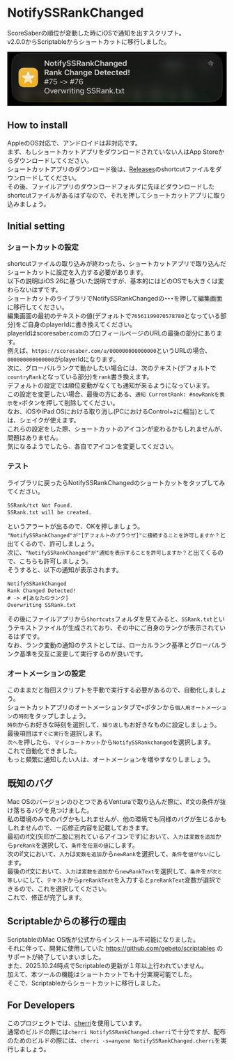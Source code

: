 # NotifySSRankChanged
ScoreSaberの順位が変動した時にiOSで通知を出すスクリプト。  
v2.0.0からScriptableからショートカットに移行しました。

![Notification](Notification.png)

## How to install
AppleのOS対応で、アンドロイドは非対応です。  
まず、もしショートカットアプリをダウンロードされていない人はApp Storeからダウンロードしてください。  
ショートカットアプリのダウンロード後は、[Releases](https://github.com/rakkyo150/NotifySSRankChanged/releases)のshortcutファイルをダウンロードしてください。  
その後、ファイルアプリのダウンロードフォルダに先ほどダウンロードしたshortcutファイルがあるはずなので、それを押してショートカットアプリに取り込みましょう。  

## Initial setting
### ショートカットの設定
shortcutファイルの取り込みが終わったら、ショートカットアプリで取り込んだショートカットに設定を入力する必要があります。  
以下の説明はiOS 26に基づいた説明ですが、基本的にはどのOSでも大きくは変わらないはずです。  
ショートカットのライブラリでNotifySSRankChangedの`•••`を押して編集画面に移行してください。  
編集画面の最初のテキストの値(デフォルトで`76561199070578780`となっている部分)をご自身のplayerIdに書き換えてください。  
playerIdはscoresaber.comのプロフィールページのURLの最後の部分にあります。  
例えば、`https://scoresaber.com/u/000000000000000`というURLの場合、`000000000000000`がplayerIdになります。  
次に、グローバルランクで動かしたい場合には、次のテキスト(デフォルトで`countryRank`となっている部分)を`rank`書き換えます。  
デフォルトの設定では順位変動がなくても通知が来るようになっています。  
この設定を変更したい場合、最後の方にある、`通知 CurrentRank: #newRankを表示`を`×`ボタンを押して削除してください。  
なお、iOSやiPad OSにおける取り消し(PCにおけるControl+zに相当)としては、シェイクが使えます。  
これらの設定をした際、ショートカットのアイコンが変わるかもしれませんが、問題はありません。  
気になるようでしたら、各自でアイコンを変更してください。

### テスト
ライブラリに戻ったらNotifySSRankChangedのショートカットをタップしてみてください。
```
SSRank/txt Not Found.
SSRank.txt will be created.
```
というアラートが出るので、OKを押しましょう。  
`"NotifySSRankChanged"が"[デフォルトのブラウザ]"に接続することを許可しますか？`と出てくるので、許可しましょう。  
次に、`"NotifySSRankChanged"が"通知を表示することを許可しますか？`と出てくるので、こちらも許可しましょう。  
そうすると、以下の通知が表示されます。
```
NotifySSRankChanged
Rank Changed Detected!
# -> #[あなたのランク]
Overwriting SSRank.txt
```
その後にファイルアプリから`Shortcuts`フォルダを見てみると、`SSRank.txt`というテキストファイルが生成されており、その中にご自身のランクが表示されているはずです。  
なお、ランク変動の通知のテストとしては、ローカルランク基準とグローバルランク基準を交互に変更して実行するのが良いです。  

### オートメーションの設定
このままだと毎回スクリプトを手動で実行する必要があるので、自動化しましょう。  
ショートカットアプリのオートメーションタブで`+`ボタンから`個人用オートメーション`の`時刻`をタップしましょう。  
`時刻`からお好きな時刻を選択して、`繰り返し`もお好きなものに設定しましょう。  
最後項目は`すぐに実行`を選択します。  
`次へ`を押したら、`マイショートカット`から`NotifySSRankchanged`を選択します。  
これで自動化できました。  
もっと頻繁に通知したい人は、オートメーションを増やすなりしましょう。  

## 既知のバグ
Mac OSのバージョンのひとつであるVenturaで取り込んだ際に、if文の条件が抜け落ちるバグを見つけました。  
私の環境のみでのバグかもしれませんが、他の環境でも同様のバグが生じるかもしれませんので、一応修正内容を記載しておきます。  
最初のif文(矢印が二股に別れているアイコンです)において、`入力`は`変数を追加`から`preRank`を選択して、`条件`を`任意の値`にします。  
次のif文において、`入力`は`変数を追加`から`newRank`を選択して、`条件`を`値がない`にします。  
最後のif文において、`入力`は`変数を追加`から`newRankText`を選択して、`条件`を`が次と等しい`にして、`テキスト`から`preRankText`を入力すると`preRankText`変数が選択できるので、これを選択してください。  
これで、修正が完了します。  

## Scriptableからの移行の理由
ScriptableのMac OS版が公式からインストール不可能になりました。  
それに伴って、開発に使用していた https://github.com/gebeto/scriptables のサポートが終了していまいました。  
また、2025.10.24時点でScriptableの更新が１年以上行われていません。  
加えて、本ツールの機能はショートカットでも十分実現可能でした。  
そこで、Scriptableからショートカットに移行しました。

## For Developers
このプロジェクトでは、[cherri](https://cherrilang.org)を使用しています。  
通常のビルドの際には`cherri NotifySSRankChanged.cherri`で十分ですが、配布のためのビルドの際には、`cherri -s=anyone NotifySSRankChanged.cherri`を実行しましょう。  